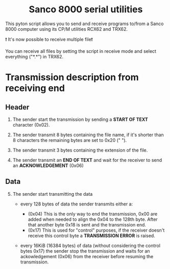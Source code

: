 # <div align="center"> Sanco 8000 serial utilities </div>

 This pyton script allows you to send and receive programs to/from a Sanco 8000 computer using its CP/M utilities RCX62 and TRX62.

❗ It's now possible to receive multiple file❗

You can receive all files by setting the script in receive mode and select everything ("\*.\*") in TRX62.

# Transmission description from receiving end

## Header

1. The sender start the transmission by sending a **START OF TEXT** character (0x02). 

2. The sender transmit 8 bytes containing the file name, if it's shorter than 8 characters the remaining bytes are set to 0x20 (" "). 

3. The sender transmit 3 bytes containing the extension of the file.

4. The sender transmit an **END OF TEXT** and wait for the receiver to send an **ACKNOWLEDGEMENT** (0x06)

## Data

5. The sender start transmitting the data
    - every 128 bytes of data the sender transmits either a:
        - (0x04) This is the only way to end the transmission, 0x00 are added when needed to align the 0x04 to the 128th byte. After that another byte 0x18 is sent and the transmission end.
        - (0x17) This is used for "control" purposes, if the receiver doesn't receive this control byte a **TRANSMISSION ERROR** is raised.

    - every 16KiB (16384 bytes) of data (without considering the control bytes 0x17) the sender stop the transmission and waits for an ackowledgement (0x06) from the receiver before resuming the transmission.

